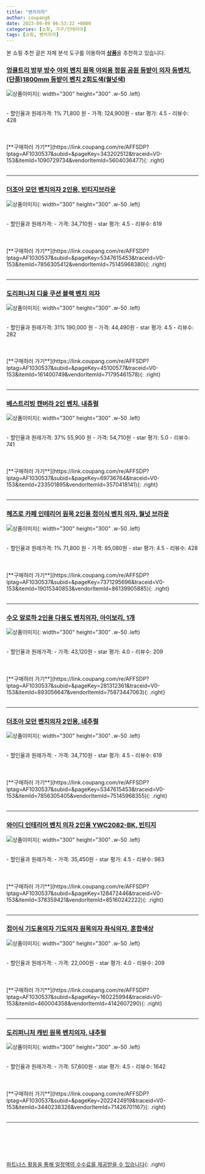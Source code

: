 ```yaml
---
title: "벤치의자"
author: coupang6
date: 2023-09-09 06:53:22 +0800
categories: [쇼핑, 가구/인테리어]
tags: [쇼핑, 벤치의자]
---
```


본 쇼핑 추천 글은 자체 분석 도구를 이용하여 [**상품**](https://link.coupang.com/a/bao1ui)을 추천하고 있습니다.

### [엉클트리 방부 방수 야외 벤치 원목 야외용 정원 공원 등받이 의자 등벤치, (단품)1800mm 등받이 벤치 2회도색(월넛색)](https://link.coupang.com/re/AFFSDP?lptag=AF1030537&subid=&pageKey=343202512&traceid=V0-153&itemId=1090729734&vendorItemId=5604036477)

![상품이미지](https://thumbnail10.coupangcdn.com/thumbnails/remote/230x230ex/image/vendor_inventory/c208/6db18653de1e6a5edeae8743747181f837d20b5f7b3378258777b836e8fe.jpg){: width="300" height="300" .w-50 .left}


<br>
- 할인율과 원래가격: 1%  71,800   원
- 가격: 124,900원
- star 평가: 4.5
- 리뷰수: 428
<br>
<br>
<br>
<br>
[**구매하러 가기**](https://link.coupang.com/re/AFFSDP?lptag=AF1030537&subid=&pageKey=343202512&traceid=V0-153&itemId=1090729734&vendorItemId=5604036477){: .right}
<br>
<br>

---

### [더조아 모던 벤치의자 2인용, 빈티지브라운](https://link.coupang.com/re/AFFSDP?lptag=AF1030537&subid=&pageKey=5347615453&traceid=V0-153&itemId=7856305412&vendorItemId=75145968380)

![상품이미지](https://thumbnail8.coupangcdn.com/thumbnails/remote/230x230ex/image/rs_quotation_api/uhagqgax/a0bdd0dea4a148448433bceff8340399.jpg){: width="300" height="300" .w-50 .left}


<br>
- 할인율과 원래가격: 
- 가격: 34,710원
- star 평가: 4.5
- 리뷰수: 619
<br>
<br>
<br>
<br>
[**구매하러 가기**](https://link.coupang.com/re/AFFSDP?lptag=AF1030537&subid=&pageKey=5347615453&traceid=V0-153&itemId=7856305412&vendorItemId=75145968380){: .right}
<br>
<br>

---

### [도리퍼니처 디올 쿠션 블랙 벤치 의자](https://link.coupang.com/re/AFFSDP?lptag=AF1030537&subid=&pageKey=45100577&traceid=V0-153&itemId=161400749&vendorItemId=71795461578)

![상품이미지](https://thumbnail8.coupangcdn.com/thumbnails/remote/230x230ex/image/retail/images/2020/10/13/12/1/115655e7-a1d2-4e75-b850-cf6616256b3c.jpg){: width="300" height="300" .w-50 .left}


<br>
- 할인율과 원래가격: 31%  190,000   원
- 가격: 44,490원
- star 평가: 4.5
- 리뷰수: 282
<br>
<br>
<br>
<br>
[**구매하러 가기**](https://link.coupang.com/re/AFFSDP?lptag=AF1030537&subid=&pageKey=45100577&traceid=V0-153&itemId=161400749&vendorItemId=71795461578){: .right}
<br>
<br>

---

### [베스트리빙 캔버라 2인 벤치, 내츄럴](https://link.coupang.com/re/AFFSDP?lptag=AF1030537&subid=&pageKey=69736764&traceid=V0-153&itemId=233501895&vendorItemId=3570418141)

![상품이미지](https://thumbnail8.coupangcdn.com/thumbnails/remote/230x230ex/image/retail/images/2018/03/08/19/5/cd1cd218-a064-43c4-8e9d-9b7eb8226328.jpg){: width="300" height="300" .w-50 .left}


<br>
- 할인율과 원래가격: 37%  55,900   원
- 가격: 54,710원
- star 평가: 5.0
- 리뷰수: 741
<br>
<br>
<br>
<br>
[**구매하러 가기**](https://link.coupang.com/re/AFFSDP?lptag=AF1030537&subid=&pageKey=69736764&traceid=V0-153&itemId=233501895&vendorItemId=3570418141){: .right}
<br>
<br>

---

### [헤즈로 카페 인테리어 원목 2인용 접이식 벤치 의자, 월넛 브라운](https://link.coupang.com/re/AFFSDP?lptag=AF1030537&subid=&pageKey=7371295696&traceid=V0-153&itemId=19015340853&vendorItemId=86139905885)

![상품이미지](https://thumbnail8.coupangcdn.com/thumbnails/remote/230x230ex/image/rs_quotation_api/tcd0e5jf/46b0ddabc79f41108873da2716ce1b1d.jpg){: width="300" height="300" .w-50 .left}


<br>
- 할인율과 원래가격: 1%  71,800   원
- 가격: 85,080원
- star 평가: 4.5
- 리뷰수: 428
<br>
<br>
<br>
<br>
[**구매하러 가기**](https://link.coupang.com/re/AFFSDP?lptag=AF1030537&subid=&pageKey=7371295696&traceid=V0-153&itemId=19015340853&vendorItemId=86139905885){: .right}
<br>
<br>

---

### [수오 알로하 2인용 다용도 벤치의자, 아이보리, 1개](https://link.coupang.com/re/AFFSDP?lptag=AF1030537&subid=&pageKey=281312361&traceid=V0-153&itemId=893056647&vendorItemId=75873447063)

![상품이미지](https://thumbnail7.coupangcdn.com/thumbnails/remote/230x230ex/image/rs_quotation_api/znp63nwa/7bfac7e9a9bd4f219b6ab15205ef05c2.jpg){: width="300" height="300" .w-50 .left}


<br>
- 할인율과 원래가격: 
- 가격: 43,120원
- star 평가: 4.0
- 리뷰수: 209
<br>
<br>
<br>
<br>
[**구매하러 가기**](https://link.coupang.com/re/AFFSDP?lptag=AF1030537&subid=&pageKey=281312361&traceid=V0-153&itemId=893056647&vendorItemId=75873447063){: .right}
<br>
<br>

---

### [더조아 모던 벤치의자 2인용, 네추럴](https://link.coupang.com/re/AFFSDP?lptag=AF1030537&subid=&pageKey=5347615453&traceid=V0-153&itemId=7856305405&vendorItemId=75145968355)

![상품이미지](https://thumbnail6.coupangcdn.com/thumbnails/remote/230x230ex/image/rs_quotation_api/axxtjobz/2904120a06124a05962aff0e1df9404d.jpg){: width="300" height="300" .w-50 .left}


<br>
- 할인율과 원래가격: 
- 가격: 34,710원
- star 평가: 4.5
- 리뷰수: 619
<br>
<br>
<br>
<br>
[**구매하러 가기**](https://link.coupang.com/re/AFFSDP?lptag=AF1030537&subid=&pageKey=5347615453&traceid=V0-153&itemId=7856305405&vendorItemId=75145968355){: .right}
<br>
<br>

---

### [와이디 인테리어 벤치 의자 2인용 YWC2082-BK, 빈티지](https://link.coupang.com/re/AFFSDP?lptag=AF1030537&subid=&pageKey=128472446&traceid=V0-153&itemId=378359421&vendorItemId=85160242222)

![상품이미지](https://thumbnail8.coupangcdn.com/thumbnails/remote/230x230ex/image/vendor_inventory/4f79/7ee797d6158ef14545a5eb57f00bdbd2163d259b8bdbc25a22ce7f6cf04c.jpg){: width="300" height="300" .w-50 .left}


<br>
- 할인율과 원래가격: 
- 가격: 35,450원
- star 평가: 4.5
- 리뷰수: 983
<br>
<br>
<br>
<br>
[**구매하러 가기**](https://link.coupang.com/re/AFFSDP?lptag=AF1030537&subid=&pageKey=128472446&traceid=V0-153&itemId=378359421&vendorItemId=85160242222){: .right}
<br>
<br>

---

### [접이식 기도용의자 기도의자 원목의자 좌식의자, 혼합색상](https://link.coupang.com/re/AFFSDP?lptag=AF1030537&subid=&pageKey=160225994&traceid=V0-153&itemId=460004358&vendorItemId=4142607290)

![상품이미지](https://thumbnail8.coupangcdn.com/thumbnails/remote/230x230ex/image/vendor_inventory/images/2018/11/22/16/8/e2c19765-1669-441d-814f-425963204b96.jpg){: width="300" height="300" .w-50 .left}


<br>
- 할인율과 원래가격: 
- 가격: 22,000원
- star 평가: 4.0
- 리뷰수: 209
<br>
<br>
<br>
<br>
[**구매하러 가기**](https://link.coupang.com/re/AFFSDP?lptag=AF1030537&subid=&pageKey=160225994&traceid=V0-153&itemId=460004358&vendorItemId=4142607290){: .right}
<br>
<br>

---

### [도리퍼니처 캐빈 원목 벤치의자, 내추럴](https://link.coupang.com/re/AFFSDP?lptag=AF1030537&subid=&pageKey=2022424919&traceid=V0-153&itemId=3440238326&vendorItemId=71426701167)

![상품이미지](https://thumbnail8.coupangcdn.com/thumbnails/remote/230x230ex/image/retail/images/2020/08/28/13/6/0a822394-aa6e-4720-aa36-3a1bb5ffd508.jpg){: width="300" height="300" .w-50 .left}


<br>
- 할인율과 원래가격: 
- 가격: 57,600원
- star 평가: 4.5
- 리뷰수: 1642
<br>
<br>
<br>
<br>
[**구매하러 가기**](https://link.coupang.com/re/AFFSDP?lptag=AF1030537&subid=&pageKey=2022424919&traceid=V0-153&itemId=3440238326&vendorItemId=71426701167){: .right}
<br>
<br>

---
<br><br><br><br><br> [파트너스 활동을 통해 일정액의 수수료를 제공받을 수 있습니다](https://link.coupang.com/a/bao1ui){: .right}